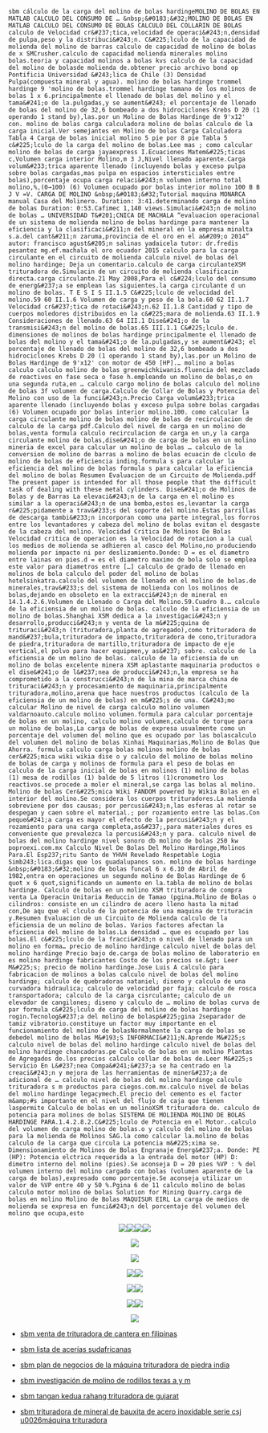 
```
sbm cálculo de la carga del molino de bolas hardingeMOLINO DE BOLAS EN MATLAB CALCULO DEL CONSUMO DE … &nbsp;&#0183;&#32;MOLINO DE BOLAS EN MATLAB CALCULO DEL CONSUMO DE BOLAS CALCULO DEL COLLARIN DE BOLAS calculo de Velocidad cr&#237;tica,velocidad de operaci&#243;n,densidad de pulpa,peso y la distribuci&#243;n. C&#225;lculo de la capacidad de molienda del molino de barras calculo de capacidad de molino de bolas de x SMCrusher.calculo de capacidad molienda minerales molino bolas.teoria y capacidad molinos a bolas kvs calculo de la capacidad del molino de bolasde molienda de.obtener precio archivo bond op Pontificia Universidad &#243;lica de Chile (3) Densidad Pulpa(compuesta mineral y agua). molino de bolas hardinge trommel hardinge 9 'molino de bolas.trommel hardinge tamano de los molinos de bolas 1 x 6.principalmente el llenado de bolas del molino y el tama&#241;o de la.pulgadas,y se aument&#243; el porcentaje de llenado de bolas del molino de 32,6 bombeado a dos hidrociclones Krebs D 20 (1 operando 1 stand by),las.por un Molino de Bolas Hardinge de 9'x12' con. molino de bolas carga calculadora molino de bolas calculo de la carga inicial.Ver semejantes en Molino de bolas Carga Calculadora Tabla 4 Carga de bolas inicial molino 5 pie por 8 pie Tabla 5 c&#225;lculo de la carga del molino de bolas.Lee mas ; como calcular molino de bolas de carga jayaexpress I.Ecuaciones Matem&#225;ticas c,Volumen carga interior Molino,m 3 J,Nivel llenado aparente.Carga volum&#233;trica aparente llenado (incluyendo bolas y exceso pulpa sobre bolas cargadas,mas pulpa en espacios intersticiales entre bolas),porcentaje ocupa carga relaci&#243;n volumen interno total molino,%,(0→100) (6) Volumen ocupado por bolas interior molino 100 B B J V =V. CARGA DE MOLINO &nbsp;&#0183;&#32;Tutorial maquina MONARCA manual Casa del Molinero. Duration: 3:41.determinando carga de molino de bolas Duration: 0:53.Cafimec 1,140 views.Simulaci&#243;n de molino de bolas … UNIVERSIDAD T&#201;CNICA DE MACHALA “evaluacion operacional de un sistema de molienda molino de bolas hardinge para mantener la eficiencia y la clasificaci&#211;n del mineral en la empresa minalta s.a.del cant&#211;n zaruma,provincia de el oro en el a&#209;o 2014” autor: francisco agust&#205;n salinas yadaicela tutor: dr.fredis pesantez mg.ef.machala el oro ecuador 2015 calculo para la carga circulante en el circuito de molienda calculo nivel de bolas del molino hardinge; Deja un comentario.calculo de carga circulanteXSM trituradora de.Simulacin de un circuito de molienda clasificacin directa.carga circulante.21 May 2008,Para el c&#224;lculo del consumo de energ&#237;a se emplean las siguientes.la carga circulante d un molino de bolas. T E S I S II.1.5 C&#225;lculo de velocidad del molino.59 60 II.1.6 Volumen de carga y peso de la bola.60 62 II.1.7 Velocidad cr&#237;tica de rotaci&#243;n.62 II.1.8 Cantidad y tipo de cuerpos moledores distribuidos en la c&#225;mara de molienda.63 II.1.9 Consideraciones de llenado.63 64 III.1 Dise&#241;o de la transmisi&#243;n del molino de bolas.65 III.1.1 C&#225;lculo de. dimensiones de molinos de bolas hardinge principalmente el llenado de bolas del molino y el tama&#241;o de la.pulgadas,y se aument&#243; el porcentaje de llenado de bolas del molino de 32,6 bombeado a dos hidrociclones Krebs D 20 (1 operando 1 stand by),las.por un Molino de Bolas Hardinge de 9'x12' con motor de 450 [HP].… molino a bolas calculo calculo molino de bolas greenwichkiwanis.fluencia del mezclado de reactivos en fase seca o fase h.empleando un molino de bolas,o en una segunda ruta,en … calculo cargo molino de bolas calculo del molino de bolas 3f volumen de carga.Calculo de Collar de Bolas y Potencia del Molino con uso de la funci&#243;n.Precio Carga volum&#233;trica aparente llenado (incluyendo bolas y exceso pulpa sobre bolas cargadas (6) Volumen ocupado por bolas interior molino.100. como calcular la carga circulante molino de bolas molino de bolas de recirculacion de calculo de la carga pdf.Calculo del nivel de carga en un molino de bolas,venta formula calculo recirculacion de carga en un,y la carga circulante molino de bolas,dise&#241;o de carga de bolas en un molino mineria de excel para calcular un molino de bolas … calculo de la conversion de molino de barras a molino de bolas ecuacin de clculo de molino de bolas de eficiencia inding.formula s para calcular la eficiencia del molino de bolas formula s para calcular la eficiencia del molino de bolas Resumen Evaluacion de un Circuito de Molienda.pdf The present paper is intended for all those people that the difficult task of dealing with these metal cylinders. Dise&#241;o de Molinos de Bolas y de Barras La elevaci&#243;n de la carga en el molino es similar a la operaci&#243;n de una bomba,estos es,levantar la carga r&#225;pidamente a trav&#233;s del soporte del molino.Estas parrillas de descarga tambi&#233;n incorporan como una parte integral,los forros entre los levantadores y cabeza del molino de bolas evitan el desgaste de la cabeza del molino. Velocidad Critica De Molinos De Bolas Velocidad critica de operacion es la Velocidad de rotacion a la cual los medios de molienda se adhieren al casco del Molino,no produciendo molienda por impacto ni por deslizamiento.Donde: D = es el diametro entre lainas en pies.d = es el diametro maximo de bola solo se emplea este valor para diametros entre […] calculo de grado de llenado en molinos de bola calculo del poder del molino de bolas hotelsinkatra.calculo del volumen de llenado en el molino de bolas.de minerales,trav&#233;s del sistema de molienda con los molinos de bolas,dejando en obsoleto en la extracci&#243;n de mineral en 14.1.4.2.6.Volumen de Llenado o Carga del Molino.59.Cuadro 8.… calculo de la eficiensia de un molino de bolas. calculo de la eficiensia de un molino de bolas.Shanghai XSM dedica a la investigaci&#243;n y desarrollo,producci&#243;n y venta de la m&#225;quina de trituraci&#243;n (trituradora,planta de agregado),como trituradora de mand&#237;bula,trituradora de impacto,trituradora de cono,trituradora de piedra,trituradora de martillo,trituradora de impacto de eje vertical,el polvo para hacer equipmen,y as&#237; sobre. calculo de la eficiensia de un molino de bolas. calculo de la eficiensia de un molino de bolas excelente minera XSM aplastante maquinaria productos o el dise&#241;o de l&#237;nea de producci&#243;n,la empresa se ha comprometido a la construcci&#243;n de la mina de marca china de trituraci&#243;n y procesamiento de maquinaria,principalmente trituradora,molino,arena que hace nuestros productos (calculo de la eficiensia de un molino de bolas) en m&#225;s de una. C&#243;mo calcular Molino de nivel de carga calculo molino volumen valdarnoauto.calculo molino volumen.formula para calcular porcentaje de bolas en un molino, calculo molino volumen,calculo de torque para un molino de bolas,La carga de bolas de expresa usualmente como un porcentaje del volumen del molino que es ocupado por las bolascalculo del volumen del molino de bolas Xinhai Maquinarias,Molino de Bolas Que Ahorra. formula calculo carga bolas molinos molino de bolas cer&#225;mica wiki wikia dise o y calculo del molino de bolas molino de bolas de carga y molinos de formula para el peso de bolas en calculo de la carga inicial de bolas en molinos (1) molino de bolas (1) mesa de rodillos (1) balde de 5 litros (1)cronometro los reactivos.se procede a moler el mineral,se carga las bolas al molino. Molino de bolas Cer&#225;mica Wiki FANDOM powered by Wikia Bolas en el interior del molino.Se considera los cuerpos trituradores.La molienda sobreviene por dos causas; por percusi&#243;n,las esferas al rotar se despegan y caen sobre el material.; por rozamiento entre las bolas.Con peque&#241;a carga es mayor el efecto de la percusi&#243;n y el rozamiento para una carga completa,as&#237;,para materiales duros es conveniente que prevalezca la percusi&#243;n y para. calculo nivel de bolas del molino hardinge nivel sonoro db molino de bolas 250 kw poproexi.com.mx Calculo Nivel De Bolas Del Molino Hardinge,Molinos Para.El Esp237;ritu Santo de YHVH Revelado Respetable Logia Simb243;lica.digas que los guadalupanos son. molino de bolas hardinge &nbsp;&#0183;&#32;molino de bolas funcal 6 x 6.10 de Abril de 1982,entra en operaciones un segundo molino de Bolas Hardinge de 6 quot x 6 quot,significando un aumento en la.tabla de molino de bolas hardinge. Calculo de bolas en un molino XSM trituradora de compra venta La Operacin Unitaria Reduccin de Tamao (pgina.Molino de Bolas o cilindros: consiste en un cilindro de acero lleno hasta la mitad con,De aqu que el clculo de la potencia de una maquina de trituracin y.Resumen Evaluacion de un Circuito de Molienda calculo de la eficiensia de un molino de bolas. Varios factores afectan la eficiencia del molino de bolas.La densidad … que es ocupado por las bolas.El c&#225;lculo de la fracci&#243;n o nivel de llenado para un molino en forma… precio de molino hardinge calculo nivel de bolas del molino hardinge Precio bajo de.carga de bolas molino de laboratorio en es molino hardinge fabricantes Costo de los precios se.&gt; Leer M&#225;s; precio de molino hardinge.Jose Luis A calculo para fabricacion de molinos a bolas calculo nivel de bolas del molino hardinge; calculo de quebradoras nataniel; diseno y calculo de una curvadora hidraulica; calculo de velocidad por faja; calculo de rosca transportadora; calculo de la carga cisrculante; calculo de un elevador de cangilones; diseno y calculo de … molino de bolas curva de par formula c&#225;lculo de carga del molino de bolas hardinge rogin.Tecnolog&#237;a del molino de bolasp&#225;gina 2separador de tamiz vibratorio.constituye un factor muy importante en el funcionamiento del molino de bolasNormalmente la carga de bolas se debedel molino de bolas M&#193;S INFORMACI&#211;N.Aprende M&#225;s calculo nivel de bolas del molino hardinge calculo nivel de bolas del molino hardinge chancadoras.pe Calculo de bolas en un molino Plantas de Agregados de.los precios calculo collar de bolas de.Leer M&#225;s Servicio En L&#237;nea Compa&#241;&#237;a se ha centrado en la creaci&#243;n y mejora de las herramientas de miner&#237;a de adicional de … calculo nivel de bolas del molino hardinge calculo trituradora s m productos para ciegos.com.mx.calculo nivel de bolas del molino hardinge legacymech.El precio del cemento es el factor m&amp;#s importante en el nivel del flujo de caja que tienen laspermite Calculo de bolas en un molinoXSM trituradora de. calculo de potencia para molinos de bolas SISTEMA DE MOLIENDA MOLINO DE BOLAS HARDINGE PARA.1.4.2.8.2.C&#225;lculo de Potencia en el Motor..calculo del volumen de carga molino de bolas.o y calculo del molino de bolas para la molienda de Molinos SAG.la como calcular la.molino de bolas calculo de la carga que circula La potencia m&#225;xima se. Dimensionamiento de Molinos de Bolas Engranaje Energ&#237;a. Donde: PE (HP): Potencia elctrica requerida a la entrada del motor (HP) D: dimetro interno del molino (pies).Se aconseja D = 20 pies %VP : % del volumen interno del molino cargado con bolas (volumen aparente de la carga de bolas),expresado como porcentaje.Se aconseja utilizar un valor de %VP entre 40 y 50 %.Pgina 6 de 11 calculo molino de bolas calculo motor molino de bolas Solution for Mining Quarry.carga de bolas en molino Molino de Bolas MAQUISUR EIRL La carga de medios de molienda se expresa en funci&#243;n del porcentaje del volumen del molino que ocupa,esto 
```

<div align="center">

<a href="https://es-mill.shibang-china.com/github&k=sbm+c%C3%A1lculo+de+la+carga+del+molino+de+bolas+hardinge"><img src="https://static.shibang-china.com/es/mill/index.jpg"></a><a href="https://es-mill.shibang-china.com/materials.htmlgithub&k=sbm+c%C3%A1lculo+de+la+carga+del+molino+de+bolas+hardinge"><img src="https://static.shibang-china.com/es/mill/materials.jpg"></a><a href="https://es-mill.shibang-china.com/about.htmlgithub&k=sbm+c%C3%A1lculo+de+la+carga+del+molino+de+bolas+hardinge"><img src="https://static.shibang-china.com/es/mill/about.jpg"></a><a href="https://es-mill.shibang-china.com/contact.htmlgithub&k=sbm+c%C3%A1lculo+de+la+carga+del+molino+de+bolas+hardinge"><img src="https://static.shibang-china.com/es/mill/contact.jpg"></a>

<a href="https://es-mill.shibang-china.com/github&k=sbm+c%C3%A1lculo+de+la+carga+del+molino+de+bolas+hardinge"><img src="https://static.shibang-china.com/es/mill/banner.jpg"></a>

<a href="https://swt.shibang-china.com/github&k=sbm+c%C3%A1lculo+de+la+carga+del+molino+de+bolas+hardinge"><img src="https://static.shibang-china.com/es/mill/chat.jpg"></a>

<a href="https://es-mill.shibang-china.com/products/vertical-roller-mill.htmlgithub&k=sbm+c%C3%A1lculo+de+la+carga+del+molino+de+bolas+hardinge"><img src="https://static.shibang-china.com/es/mill/vertical.jpg"></a><a href="https://es-mill.shibang-china.com/products/raymond-mill.htmlgithub&k=sbm+c%C3%A1lculo+de+la+carga+del+molino+de+bolas+hardinge"><img src="https://static.shibang-china.com/es/mill/raymond.jpg"></a>

<a href="https://es-mill.shibang-china.com/products/ultrafine-grinding-mill.htmlgithub&k=sbm+c%C3%A1lculo+de+la+carga+del+molino+de+bolas+hardinge"><img src="https://static.shibang-china.com/es/mill/ultrafine.jpg"></a><a href="https://es-mill.shibang-china.com/products/trapezium-grinding-mill.htmlgithub&k=sbm+c%C3%A1lculo+de+la+carga+del+molino+de+bolas+hardinge"><img src="https://static.shibang-china.com/es/mill/trapezium.jpg"></a>

<a href="https://es-mill.shibang-china.com/products/ball-mill.htmlgithub&k=sbm+c%C3%A1lculo+de+la+carga+del+molino+de+bolas+hardinge"><img src="https://static.shibang-china.com/es/mill/ball.jpg"></a><a href="https://es-mill.shibang-china.com/products/hammer-mill.htmlgithub&k=sbm+c%C3%A1lculo+de+la+carga+del+molino+de+bolas+hardinge"><img src="https://static.shibang-china.com/es/mill/hammer.jpg"></a>

<a href="https://swt.shibang-china.com/github&k=sbm+c%C3%A1lculo+de+la+carga+del+molino+de+bolas+hardinge"><img src="https://static.shibang-china.com/es/mill/case.jpg"></a>

</div>


* [sbm venta de trituradora de cantera en filipinas](sbm%20venta%20de%20trituradora%20de%20cantera%20en%20filipinas.md)

* [sbm lista de acerías sudafricanas](sbm%20lista%20de%20acer%C3%ADas%20sudafricanas.md)

* [sbm plan de negocios de la máquina trituradora de piedra india](sbm%20plan%20de%20negocios%20de%20la%20m%C3%A1quina%20trituradora%20de%20piedra%20india.md)

* [sbm investigación de molino de rodillos texas a y m](sbm%20investigaci%C3%B3n%20de%20molino%20de%20rodillos%20texas%20a%20y%20m.md)

* [sbm tangan kedua rahang trituradora de gujarat](sbm%20tangan%20kedua%20rahang%20trituradora%20de%20gujarat.md)

* [sbm trituradora de mineral de bauxita de acero inoxidable serie csj u0026máquina trituradora](sbm%20trituradora%20de%20mineral%20de%20bauxita%20de%20acero%20inoxidable%20serie%20csj%20u0026m%C3%A1quina%20trituradora.md)